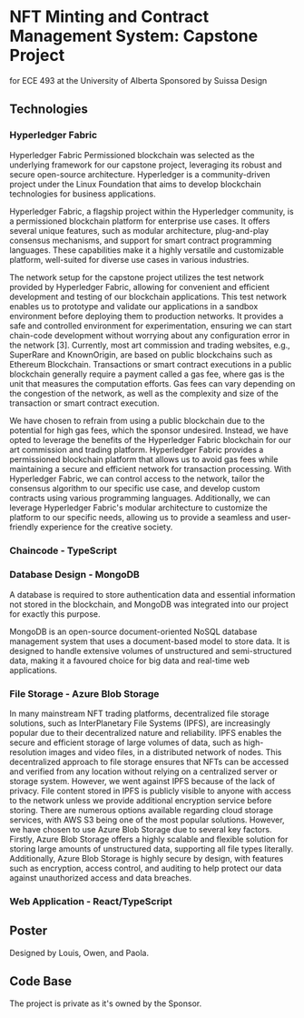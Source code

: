 # NFT Minting and Contract Management System: Capstone Project
for ECE 493 at the University of Alberta
Sponsored by Suissa Design

## Technologies

### Hyperledger Fabric

Hyperledger Fabric Permissioned blockchain was selected as the underlying framework for our capstone project, leveraging its robust and secure open-source architecture. Hyperledger is a community-driven project under the Linux Foundation that aims to develop blockchain technologies for business applications. 

Hyperledger Fabric, a flagship project within the Hyperledger community, is a permissioned blockchain platform for enterprise use cases. It offers several unique features, such as modular architecture, plug-and-play consensus mechanisms, and support for smart contract programming 
languages. These capabilities make it a highly versatile and customizable platform, well-suited for diverse use cases in various industries. 

The network setup for the capstone project utilizes the test network provided by Hyperledger Fabric, allowing for convenient and efficient development and testing of our blockchain applications. This test network enables us to prototype and validate our applications in a sandbox environment before deploying them to production networks. It provides a safe and controlled environment for experimentation, ensuring we can start chain-code development without worrying about any configuration error in the network [3]. 
Currently, most art commission and trading websites, e.g., SuperRare and KnownOrigin, are based on public blockchains such as Ethereum Blockchain. Transactions or smart contract executions in a public blockchain generally require a payment called a gas fee, where gas is the unit that measures the computation efforts. Gas fees can vary depending on the congestion of the network, as well as the complexity and size of the transaction or smart contract execution. 

We have chosen to refrain from using a public blockchain due to the potential for high gas fees, which the sponsor undesired. Instead, we have opted to leverage the benefits of the Hyperledger Fabric blockchain for our art commission and trading platform. Hyperledger Fabric provides a permissioned blockchain platform that allows us to avoid gas fees while maintaining a secure and efficient network for transaction processing. With Hyperledger Fabric, we can control access to the network, tailor the consensus algorithm to our specific use case, and develop custom contracts using various programming languages. Additionally, we can leverage Hyperledger Fabric's modular architecture to customize the platform to our specific needs, allowing us to provide a seamless and user-friendly experience for the creative society. 

### Chaincode - TypeScript

### Database Design - MongoDB

A database is required to store authentication data and essential information not stored in the blockchain, and MongoDB was integrated into our project for exactly this purpose. 

MongoDB is an open-source document-oriented NoSQL database management system that uses a document-based model to store data. It is designed to handle extensive volumes of unstructured and semi-structured data, making it a favoured choice for big data and real-time web applications. 

### File Storage - Azure Blob Storage 

In many mainstream NFT trading platforms, decentralized file storage solutions, such as InterPlanetary File Systems (IPFS), are increasingly popular due to their decentralized nature and reliability. IPFS enables the secure and efficient storage of large volumes of data, such as high-resolution images and video files, in a distributed network of nodes. This decentralized approach to file storage ensures that NFTs can be accessed and verified from any location without relying on a centralized server or storage system. However, we went against IPFS because of the lack of privacy. File content stored in IPFS is publicly visible to anyone with access to the network unless we provide additional encryption service before storing. 
There are numerous options available regarding cloud storage services, with AWS S3 being one of the most popular solutions. However, we have chosen to use Azure Blob Storage due to several key factors. Firstly, Azure Blob Storage offers a highly scalable and flexible solution for storing large amounts of unstructured data, supporting all file types literally. Additionally, Azure Blob Storage is highly secure by design, with features such as encryption, access control, and auditing to help protect our data against unauthorized access and data breaches. 

### Web Application - React/TypeScript



## Poster
Designed by Louis, Owen, and Paola.

## Code Base
The project is private as it's owned by the Sponsor.

